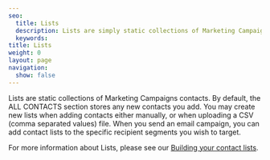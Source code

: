 ```yaml
---
seo:
  title: Lists
  description: Lists are simply static collections of Marketing Campaigns contacts.
  keywords: 
title: Lists
weight: 0
layout: page
navigation:
  show: false
---
```


Lists are static collections of Marketing Campaigns contacts. By default, the ALL CONTACTS section stores any new contacts you add. You may create new lists when adding contacts either manually, or when uploading a CSV (comma separated values) file. When you send an email campaign, you can add contact lists to the specific recipient segments you wish to target.

For more information about Lists, please see our [Building your contact lists]({{root_url}}/help-support/managing-contacts/building-your-contact-list/).
